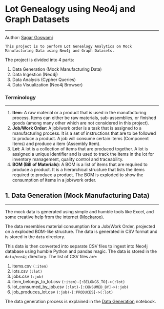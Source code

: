# Lot Genealogy using Neo4j and Graph Datasets
---
Author: [Sagar Goswami](https://github.com/GoswamiSagarD)

```
This project is to perform Lot Genealogy Analytics on Mock Manufacturing Data using Neo4j and Graph Datasets.
```

The project is divided into 4 parts:
1. Data Generation (Mock Manufacturing Data)
2. Data Ingestion (Neo4j)
3. Data Analysis (Cypher Queries)
4. Data Visualization (Neo4j Browser)


### Terminology
---
1. **Item**: A raw material or a product that is used in the manufacturing process. Items can either be raw materials, sub-assemblies, or finished goods (among many other which are not considered in this project).
2. **Job/Work Order**: A job/work order is a task that is assigned to a manufacturing process. It is a set of instructions that are to be followed to produce a product. A job will consume certain items (Component Items) and produce a item (Assembly Item).
3. **Lot**: A lot is a collection of items that are produced together. A lot is assigned a unique identifier and is used to track the items in the lot for inventory management, quality control and traceability.
4. **BOM (Bill of Materials)**: A BOM is a list of items that are required to produce a product. It is a hierarchical structure that lists the items required to produce a product. The BOM is exploded to show the consumption of items in a job/work order.



## 1. Data Generation (Mock Manufacturing Data)
---
The mock data is generated using simple and humble tools like Excel, and some creative help from the internet ([Mockaroo](https://mockaroo.com/)).

The data resembles material consumption for a Job/Work Order, projected on a exploded BOM-like structure. The data is generated in CSV format and is stored in the `data` directory.

This data is then converted into separate CSV files to ingest into Neo4j database using humble Python and pandas magic. The data is stored in the `data/neo4j` directory. The list of CSV files are:
1. items.csv `(:item)`
2. lots.csv `(:lot)`
3. jobs.csv `(:job)`
4. item_belongs_to_lot.csv `(:item)-[:BELONGS_TO]->(:lot)`
5. lot_consumed_by_job.csv `(:lot)-[:CONSUMED_BY]->(:job)`
6. job_produces_lot.csv `(:job)-[:PRODUCES]->(:lot)`

The data generation process is explained in the [Data Generation](src/01_data_generation.ipynb) notebook.